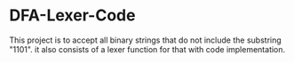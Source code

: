 # DFA-Lexer-Code
This project is to accept all binary strings that do not include the substring "1101". <be />it also consists of a lexer function for that with code implementation.
